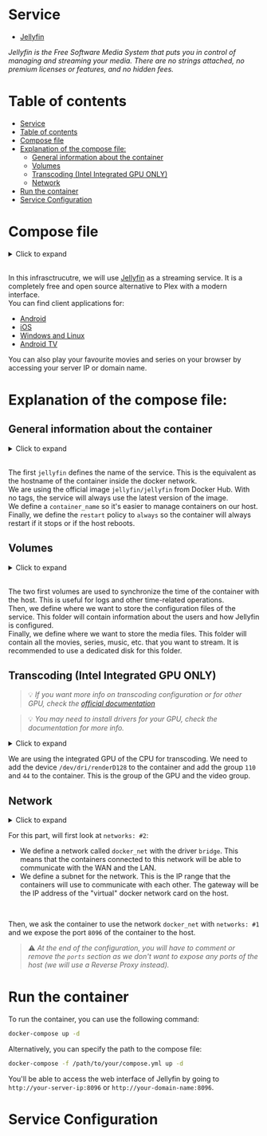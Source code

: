 # Service
- [Jellyfin](https://jellyfin.org/)

*Jellyfin is the Free Software Media System that puts you in control of managing and streaming your media. There are no strings attached, no premium licenses or features, and no hidden fees.*

# Table of contents

- [Service](#service)
- [Table of contents](#table-of-contents)
- [Compose file](#compose-file)
- [Explanation of the compose file:](#explanation-of-the-compose-file)
  - [General information about the container](#general-information-about-the-container)
  - [Volumes](#volumes)
  - [Transcoding (Intel Integrated GPU ONLY)](#transcoding-intel-integrated-gpu-only)
  - [Network](#network)
- [Run the container](#run-the-container)
- [Service Configuration](#service-configuration)

# Compose file

<details>
<summary>Click to expand</summary>

![compose.yml](./compose.yml)
</details><br>

In this infrasctrucutre, we will use [Jellyfin](https://jellyfin.org/) as a streaming service. It is a completely free and open source alternative to Plex with a modern interface.<br>
You can find client applications for:
- [Android](https://play.google.com/store/apps/details?id=org.jellyfin.mobile)
- [iOS](https://apps.apple.com/us/app/jellyfin-mobile/id1480192618?mt=8)
- [Windows and Linux](https://github.com/jellyfin/jellyfin-media-player/releases)
- [Android TV](https://play.google.com/store/apps/details?id=org.jellyfin.androidtv)

You can also play your favourite movies and series on your browser by accessing your server IP or domain name.

# Explanation of the compose file:

## General information about the container
<details>
<summary>Click to expand</summary>

```yml
---
services:
  jellyfin:
    image: jellyfin/jellyfin
    container_name: jellyfin
#    user: 1002:1003
    restart: always
[...]
```
</details><br>

The first `jellyfin` defines the name of the service. This is the equivalent as the hostname of the container inside the docker network.<br>
We are using the official image `jellyfin/jellyfin` from Docker Hub. With no tags, the service will always use the latest version of the image.<br>
We define a `container_name` so it's easier to manage containers on our host.<br>
Finally, we define the `restart` policy to `always` so the container will always restart if it stops or if the host reboots.<br>

## Volumes
<details>
<summary>Click to expand</summary>

```yml
[...]
    volumes:
      - /etc/localtime:/etc/localtime:ro
      - /etc/localtime:/etc/timezone:ro
      - /path/to/your/config:/config
      - /path/to/your/media:/media
[...]
```
</details><br>

The two first volumes are used to synchronize the time of the container with the host. This is useful for logs and other time-related operations.<br>
Then, we define where we want to store the configuration files of the service. This folder will contain information about the users and how Jellyfin is configured.<br>
Finally, we define where we want to store the media files. This folder will contain all the movies, series, music, etc. that you want to stream. It is recommended to use a dedicated disk for this folder.

## Transcoding (Intel Integrated GPU ONLY)
> 💡 *If you want more info on transcoding configuration or for other GPU, check the [official documentation](https://jellyfin.org/docs/general/administration/hardware-acceleration.html)*

> 💡 *You may need to install drivers for your GPU, check the documentation for more info.*
<details>
<summary>Click to expand</summary>

```yml
[...]
    devices:
      - /dev/dri/renderD128:/dev/dri/renderD128
    group_add:
      - "110"
      - "44"
[...]
```
</details>

We are using the integrated GPU of the CPU for transcoding. We need to add the device `/dev/dri/renderD128` to the container and add the group `110` and `44` to the container. This is the group of the GPU and the video group.

## Network
<details>
<summary>Click to expand</summary>

```yml
[...]
    networks:                #1
      - docker_net
    ports:
      - 8096:8096

networks:                   #2
  docker_net:
    driver: bridge
    ipam:
      driver: default
      config:
        - subnet: 172.69.0.0/24
          gateway: 172.69.0.1
```
</details>

For this part, will first look at `networks: #2`:
 - We define a network called `docker_net` with the driver `bridge`. This means that the containers connected to this network will be able to communicate with the WAN and the LAN.
 - We define a subnet for the network. This is the IP range that the containers will use to communicate with each other. The gateway will be the IP address of the "virtual" docker network card on the host.
<br>

Then, we ask the container to use the network `docker_net` with `networks: #1` and we expose the port `8096` of the container to the host.

> ⚠️ *At the end of the configuration, you will have to comment or remove the `ports` section as we don't want to expose any ports of the host (we will use a Reverse Proxy instead).*


# Run the container
To run the container, you can use the following command:
```bash
docker-compose up -d
```
Alternatively, you can specify the path to the compose file:
```bash
docker-compose -f /path/to/your/compose.yml up -d
```
You'll be able to access the web interface of Jellyfin by going to `http://your-server-ip:8096` or `http://your-domain-name:8096`.

# Service Configuration